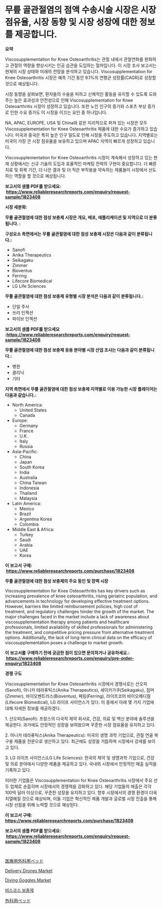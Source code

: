 <p><h1>무릎 골관절염의 점액 수송시술 시장은 시장 점유율, 시장 동향 및 시장 성장에 대한 정보를 제공합니다.</h1></p><p><strong>요약</strong></p>
<p><p>Viscosupplementation for Knee Osteoarthritis는 관절 내에서 관절연화를 완화하고 관절의 역량을 향상시키는 인공 습관을 도입하는 절차입니다. 이 시장 조사 보고서는 현재의 시장 상태와 미래의 전망을 분석하고 있습니다. Viscosupplementation for Knee Osteoarthritis 시장은 예측 기간 동안 9.1%의 연평균 성장률(CAGR)로 성장할 것으로 예상됩니다.</p><p>시장 동향을 살펴보면, 환자들의 수술을 피하고 신체적인 활동을 유지할 수 있도록 도와주는 높은 효과성과 안전성으로 인해 Viscosupplementation for Knee Osteoarthritis 시장이 성장하고 있습니다. 또한 노인 인구의 증가와 스포츠 부상 증가로 인한 수요 증가도 이 시장을 이끄는 요인 중 하나입니다.</p><p>NA, APAC, EUROPE, USA 및 China와 같은 지리적으로 퍼져 있는 시장은 모두 Viscosupplementation for Knee Osteoarthritis 제품에 대한 수요가 증가하고 있습니다. 미국과 중국은 특히 높은 인구 밀도로 인해 시장을 주도하고 있습니다. 지역별로는 미국이 가장 큰 시장 점유율을 보유하고 있으며 APAC 지역이 빠르게 성장하고 있습니다.</p><p>Viscosupplementation for Knee Osteoarthritis 시장이 계속해서 성장하고 있는 현재 상황에서는 신규 기술의 도입과 효율적인 마케팅 전략의 구현이 중요합니다. 더 빠른 치료 및 회복 기간, 더 나은 결과 및 더 적은 부작용을 약속하는 제품들이 시장에서 선도하는 역할을 할 것으로 예상됩니다.</p></p>
<p><strong>보고서의 샘플 PDF를 받으세요: &nbsp;<a href="https://www.reliableresearchreports.com/enquiry/request-sample/1823408">https://www.reliableresearchreports.com/enquiry/request-sample/1823408</a></strong></p>
<p><strong>시장 세분화:</strong></p>
<p><strong> 무릎 골관절염에 대한 점성 보충제 시장은 개요, 배포, 애플리케이션 및 지역으로 더 분류됩니다. :</strong></p>
<p><strong>구성요소 측면에서는 무릎 골관절염에 대한 점성 보충제 시장은 다음과 같이 분류됩니다.:</strong></p>
<p><ul><li>Sanofi</li><li>Anika Therapeutics</li><li>Seikagaku</li><li>Zimmer</li><li>Bioventus</li><li>Ferring</li><li>Lifecore Biomedical</li><li>LG Life Sciences</li></ul></p>
<p><strong> 무릎 골관절염에 대한 점성 보충제 유형별 시장 분석은 다음과 같이 분류됩니다.:</strong></p>
<p><ul><li>단일 주사</li><li>쓰리 인젝션</li><li>파이브 인젝션</li></ul></p>
<p><strong>보고서의 샘플 PDF를 받으세요 :<a href="https://www.reliableresearchreports.com/enquiry/request-sample/1823408">https://www.reliableresearchreports.com/enquiry/request-sample/1823408</a></strong></p>
<p><strong> 무릎 골관절염에 대한 점성 보충제 응용 분야별 시장 산업 조사는 다음과 같이 분류됩니다.:</strong></p>
<p><ul><li>병원</li><li>클리닉</li><li>기타</li></ul></p>
<p><strong>지역 측면에서 무릎 골관절염에 대한 점성 보충제 지역별로 이용 가능한 시장 플레이어는 다음과 같습니다.:</strong></p>
<p><ul>
    <li>
        North America:
        <ul>
            <li>United States</li>
            <li>Canada</li>
        </ul>
    </li>
    <li>
        Europe:
        <ul>
            <li>Germany</li>
            <li>France</li>
            <li>U.K.</li>
            <li>Italy</li>
            <li>Russia</li>
        </ul>
    </li>
    <li>
        Asia-Pacific:
        <ul>
            <li>China</li>
            <li>Japan</li>
            <li>South Korea</li>
            <li>India</li>
            <li>Australia</li>
            <li>China Taiwan</li>
            <li>Indonesia</li>
            <li>Thailand</li>
            <li>Malaysia</li>
        </ul>
    </li>
    <li>
        Latin America:
        <ul>
            <li>Mexico</li>
            <li>Brazil</li>
            <li>Argentina Korea</li>
            <li>Colombia</li>
        </ul>
    </li>
    <li>
        Middle East & Africa:
        <ul>
            <li>Turkey</li>
            <li>Saudi</li>
            <li>Arabia</li>
            <li>UAE</li>
            <li>Korea</li>
        </ul>
    </li>
    </ul></p>
<p><strong>이 보고서 구매: &nbsp;<a href="https://www.reliableresearchreports.com/purchase/1823408">https://www.reliableresearchreports.com/purchase/1823408</a></strong></p>
<p><strong>무릎 골관절염에 대한 점성 보충제의 주요 동인 및 장벽 시장</strong></p>
<p><p>Viscosupplementation for Knee Osteoarthritis has key drivers such as increasing prevalence of knee osteoarthritis, rising geriatric population, and advancements in technology for developing effective treatment options. However, barriers like limited reimbursement policies, high cost of treatment, and regulatory challenges hinder the growth of the market. The major challenges faced in the market include a lack of awareness about viscosupplementation therapy among patients and healthcare professionals, limited availability of skilled professionals for administering the treatment, and competitive pricing pressure from alternative treatment options. Additionally, the lack of long-term clinical data on the efficacy of viscosupplementation poses a challenge to market growth.</p></p>
<p><strong>이 보고서를 구매하기 전에 궁금한 점이 있으면 문의하거나 공유하세요.: &nbsp;<a href="https://www.reliableresearchreports.com/enquiry/pre-order-enquiry/1823408">https://www.reliableresearchreports.com/enquiry/pre-order-enquiry/1823408</a></strong></p>
<p><strong>경쟁 구도</strong></p>
<p><p>Viscosupplementation for Knee Osteoarthritis 시장에서 경쟁사로는 산오피(Sanofi), 아니카 테라퓨틱스(Anika Therapeutics), 세이카가쿠(Seikagaku), 짐머(Zimmer), 바이오벤트러스(Bioventus), 페링(Ferring), 라이프코어 바이오메디컬(Lifecore Biomedical), LG 라이프 사이언스가 있다. 이 중에서 아래 몇 가지 기업에 대해 자세한 정보를 제공하겠다.</p><p>1. 산오피(Sanofi): 프랑스의 다국적 제약 회사로, 건강, 의료 및 백신 분야에 솔루션을 제공한다. 과거에도 안정적인 성장을 보여왔으며 꾸준한 시장 점유율을 유지하고 있다.</p><p>2. 아니카 테라퓨틱스(Anika Therapeutics): 미국의 생명 과학 기업으로, 관절 연골 복구용 제품을 전문으로 생산하고 있다. 최근에도 성장을 거듭하며 시장에서 강세를 보이고 있다.</p><p>3. LG 라이프 사이언스(LG Life Sciences): 한국의 제약 및 생명과학 기업으로, 건강 및 의료 분야에서 다양한 제품을 제공하고 있다. 국내외 시장에서 안정적인 매출 실적을 기록하고 있다.</p><p>이러한 기업들은 Viscosupplementation for Knee Osteoarthritis 시장에서 주요 선두 업체로 손꼽히며 시장에서의 경쟁력을 강화하고 있다. 해당 기업들의 매출은 각각 100억 달러 이상으로, 꾸준한 성장을 유지하고 있다. 향후 시장에서의 경쟁 환경이 더욱 치열해질 것으로 예상되며, 이들 기업은 혁신적인 제품 개발과 글로벌 시장 진출을 통해 시장 선점을 위해 노력할 것으로 예상된다.</p></p>
<p><strong>이 보고서 구매: &nbsp; <a href="https://www.reliableresearchreports.com/purchase/1823408">https://www.reliableresearchreports.com/purchase/1823408</a></strong></p>
<p><strong>보고서의 샘플 PDF를 받으세요: &nbsp;<a href="https://www.reliableresearchreports.com/enquiry/request-sample/1823408">https://www.reliableresearchreports.com/enquiry/request-sample/1823408</a></strong><strong></strong></p>
<p>&nbsp;</p>
<p><p><a href="https://github.com/joaejkdzgyljvo6/Market-Research-Report-List-1/blob/main/82315985015.md">医療用外科用ベッド</a></p><p><a href="https://view.publitas.com/reportprime-1/delivery-drones-market-research-report-unlocks-analysis-on-the-market-financial-status-market-size-and-market-revenue-upto-2031/">Delivery Drones Market</a></p><p><a href="https://github.com/GroverBarry/Market-Research-Report-List-4/blob/main/diving-goggles-market.md">Diving Goggles Market</a></p><p><a href="https://github.com/idcefvhkdut6/Market-Research-Report-List-1/blob/main/97149324587.md">비스코스 보충제</a></p><p><a href="https://github.com/ppmazlotr77499/Market-Research-Report-List-1/blob/main/38882125014.md">外科用ベッド</a></p></p>